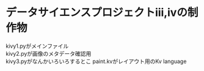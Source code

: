 #  データサイエンスプロジェクトⅲ,ⅳの制作物

kivy1.pyがメインファイル  
kivy2.pyが画像のメタデータ確認用  
kivy3.pyがなんかいろいろするとこ
paint.kvがレイアウト用のKv language
